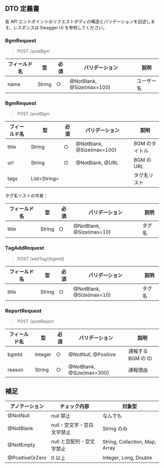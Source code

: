 ## DTO 定義書

各 API エンドポイントのリクエストボディの構造とバリデーションを記述します。レスポンスは Swagger UI を参照してください。

### BgmRequest

> POST /postBgm

| フィールド名 | 型     | 必須 | バリデーション            | 説明       |
| ------------ | ------ | ---- | ------------------------- | ---------- |
| name         | String | ○    | @NotBlank, @Size(max=100) | ユーザー名 |

### BgmRequest

> POST /postBgm

| フィールド名 | 型            | 必須 | バリデーション            | 説明           |
| ------------ | ------------- | ---- | ------------------------- | -------------- |
| title        | String        | ○    | @NotBlank, @Size(max=100) | BGM のタイトル |
| url          | String        | ○    | @NotBlank, @URL           | BGM の URL     |
| tags         | List\<String> |      |                           | タグ名リスト   |

タグ名リストの中身：

| フィールド名 | 型     | 必須 | バリデーション           | 説明   |
| ------------ | ------ | ---- | ------------------------ | ------ |
| title        | String | ○    | @NotBlank, @Size(max=10) | タグ名 |

### TagAddRequest

> POST /addTag/{bgmId}

| フィールド名 | 型     | 必須 | バリデーション           | 説明   |
| ------------ | ------ | ---- | ------------------------ | ------ |
| title        | String | ○    | @NotBlank, @Size(max=10) | タグ名 |

### ReportRequest

> POST /postReport

| フィールド名 | 型      | 必須 | バリデーション            | 説明               |
| ------------ | ------- | ---- | ------------------------- | ------------------ |
| bgmId        | Integer | ○    | @NotNull, @Positive       | 通報する BGM の ID |
| reason       | String  | ○    | @NotBlank, @Size(max=300) | 通報理由           |

## 補足

| アノテーション  | チェック内容               | 対象型                         |
| --------------- | -------------------------- | ------------------------------ |
| @NotNull        | null 禁止                  | なんでも                       |
| @NotBlank       | null・空文字・空白文字禁止 | String のみ                    |
| @NotEmpty       | null と空配列・空文字禁止  | String, Collection, Map, Array |
| @PositiveOrZero | 0 以上                     | Integer, Long, Double          |
